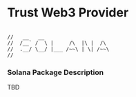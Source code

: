 # Trust Web3 Provider

```

//   __   __
//  /__` /  \ |     /\  |\ |  /\
//  .__/ \__/ |___ /~~\ | \| /~~\
//

```

### Solana Package Description

TBD
